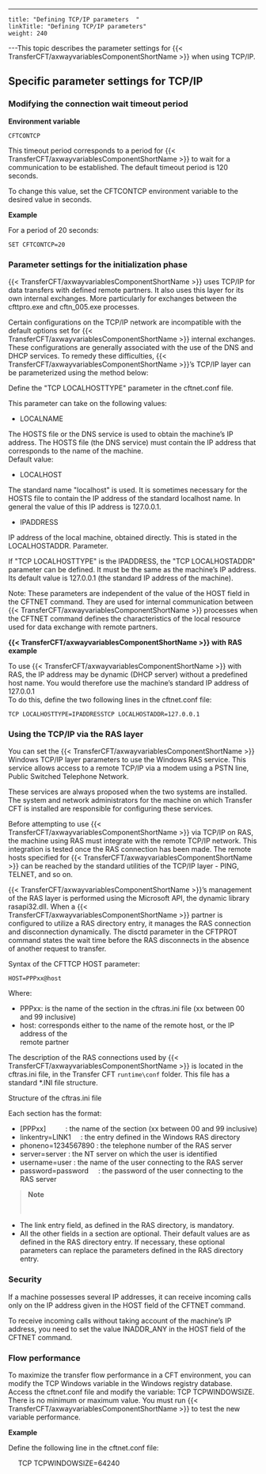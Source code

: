 ---
    title: "Defining TCP/IP parameters  "
    linkTitle: "Defining TCP/IP parameters"
    weight: 240
---This topic describes the parameter settings for {{< TransferCFT/axwayvariablesComponentShortName  >}} when using
TCP/IP.

<span id="Specific_parameter_settings_for_TCP_IP"></span>

## Specific parameter settings for TCP/IP

### Modifying the connection wait timeout period

****Environment variable****

`CFTCONTCP`

This timeout period corresponds to a period for {{< TransferCFT/axwayvariablesComponentShortName  >}} to wait
for a communication to be established. The default timeout period is 120
seconds.

To change this value, set the CFTCONTCP
environment variable to the desired value in seconds.

****Example****

For a period of 20 seconds:

`SET CFTCONTCP=20`

### Parameter settings for the initialization phase

{{< TransferCFT/axwayvariablesComponentShortName  >}} uses TCP/IP for data transfers with defined remote partners.
It also uses this layer for its own internal exchanges. More particularly
for exchanges between the cfttpro.exe and cftn_005.exe processes.

Certain configurations on the TCP/IP network are incompatible with the
default options set for {{< TransferCFT/axwayvariablesComponentShortName  >}} internal exchanges. These configurations
are generally associated with the use of the DNS and DHCP services. To
remedy these difficulties, {{< TransferCFT/axwayvariablesComponentShortName  >}}’s TCP/IP layer can be parameterized
using the method below:

Define the "TCP LOCALHOSTTYPE" parameter in the cftnet.conf
file.

This parameter can take on the following values:

- LOCALNAME

The HOSTS file or the DNS service is used to obtain the machine’s IP
address. The HOSTS file (the DNS service) must contain the IP address
that corresponds to the name of the machine.  
Default value:

- LOCALHOST

The standard name "localhost" is used. It is sometimes necessary
for the HOSTS file to contain the IP address of the standard localhost
name. In general the value of this IP address is 127.0.0.1.

- IPADDRESS

IP address of the local machine, obtained directly. This is stated in
the LOCALHOSTADDR. Parameter.

If "TCP LOCALHOSTTYPE" is the IPADDRESS, the "TCP LOCALHOSTADDR"
parameter can be defined. It must be the same as the machine’s IP address.
Its default value is 127.0.0.1 (the standard IP address of the machine).

Note: These parameters are independent of the value of the HOST field
in the CFTNET command. They are used for internal communication between
{{< TransferCFT/axwayvariablesComponentShortName  >}} processes when the CFTNET command defines the characteristics
of the local resource used for data exchange with remote partners.

****{{< TransferCFT/axwayvariablesComponentShortName  >}} with RAS example****

To use {{< TransferCFT/axwayvariablesComponentShortName  >}} with RAS, the IP address may be dynamic (DHCP server)
without a predefined host name. You would therefore use the machine’s
standard IP address of 127.0.0.1  
To do this, define the two following lines in the cftnet.conf file:  

`TCP LOCALHOSTTYPE=IPADDRESSTCP LOCALHOSTADDR=127.0.0.1`

### Using the TCP/IP via the RAS layer

You can set the {{< TransferCFT/axwayvariablesComponentShortName  >}} Windows TCP/IP layer parameters to use
the Windows RAS service. This service allows access to a remote TCP/IP
via a modem using a PSTN line, Public Switched Telephone Network.

These services are always proposed when the two systems are installed.
The system and network administrators for the machine on which Transfer
CFT is installed are responsible for configuring these services.

Before attempting to use {{< TransferCFT/axwayvariablesComponentShortName  >}} via TCP/IP on RAS, the machine using RAS must integrate with the
remote TCP/IP network. This integration is tested once the RAS connection
has been made. The remote hosts specified
for {{< TransferCFT/axwayvariablesComponentShortName  >}} can be reached by the standard utilities of the TCP/IP
layer - PING, TELNET, and so on.

{{< TransferCFT/axwayvariablesComponentShortName  >}}’s management of the RAS layer is performed using the Microsoft
API, the dynamic library rasapi32.dll. When a {{< TransferCFT/axwayvariablesComponentShortName  >}} partner
is configured to utilize a RAS directory entry, it manages the RAS connection
and disconnection dynamically. The disctd parameter in the CFTPROT command
states the wait time before the RAS disconnects in the absence of another
request to transfer.

Syntax of the CFTTCP HOST parameter:

`HOST=PPPxx@host`

Where:

- PPPxx: is the
    name of the section in the cftras.ini file (xx between 00 and 99
    inclusive)
- host: corresponds
    either to the name of the remote host, or the IP address of the  
    remote partner

The description of the RAS connections used by {{< TransferCFT/axwayvariablesComponentShortName  >}} is located
in the cftras.ini file, in the Transfer
CFT `runtime\conf` folder. This file has a standard \*.INI file structure.

Structure of the cftras.ini file

Each section has the format:

- [PPPxx]          :
    the name of the section (xx between 00 and 99 inclusive)
- linkentry=LINK1    
    : the entry defined in the Windows RAS directory
- phoneno=1234567890
    : the telephone number of the RAS server
- server=server :
    the NT server on which the user is identified
- username=user :
    the name of the user connecting to the RAS server
- password=password    
    : the password of the user connecting to the RAS server

> **Note**
>
>  

- The link
    entry field, as defined in the RAS directory, is mandatory.
- All the other fields
    in a section are optional. Their default values are as defined in the
    RAS directory entry. If necessary, these optional parameters can replace
    the parameters defined in the RAS directory entry.

### Security

If a machine possesses several IP addresses, it can receive incoming
calls only on the IP address given in the HOST field of the CFTNET command.

To receive incoming calls without taking account of the machine’s IP
address, you need to set the value INADDR_ANY in the HOST field of the
CFTNET command.

### Flow performance

To maximize the transfer flow performance in a CFT environment, you
can modify the TCP Windows variable in the Windows registry database.
Access the cftnet.conf file and modify the variable: TCP TCPWINDOWSIZE.
There is no minimum or maximum value. You must run {{< TransferCFT/axwayvariablesComponentShortName  >}} to test the new
variable performance.

****Example****  

Define the following line in the cftnet.conf file:

     TCP TCPWINDOWSIZE=64240
